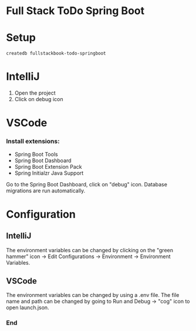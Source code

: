 # Full Stack  ToDo Spring Boot

# Setup

```
createdb fullstackbook-todo-springboot
```

# IntelliJ
1. Open the project
2. Click on debug icon


# VSCode

### Install extensions:
- Spring Boot Tools
- Spring Boot Dashboard
- Spring Boot Extension Pack
- Spring Initialzr Java Support

Go to the Spring Boot Dashboard, click on "debug" icon.
Database migrations are run automatically.


# Configuration

## IntelliJ

The environment variables can be changed by clicking on the "green hammer" icon -> Edit Configurations -> 
Environment -> Environment Variables.

## VSCode

The environment variables can be changed by using a .env file. The file name and path can be changed by going
to Run and Debug -> "cog" icon to open launch.json.

### End
